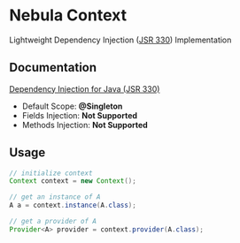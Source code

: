 # Nebula Context

Lightweight Dependency Injection ([JSR 330](https://www.jcp.org/en/jsr/detail?id=330)) Implementation


## Documentation

[Dependency Injection for Java (JSR 330)](https://javaee.github.io/javaee-spec/javadocs/javax/inject/package-summary.html)

* Default Scope: **@Singleton**
* Fields Injection: **Not Supported**
* Methods Injection: **Not Supported**


## Usage

```java
// initialize context
Context context = new Context();

// get an instance of A
A a = context.instance(A.class);

// get a provider of A
Provider<A> provider = context.provider(A.class);
```
